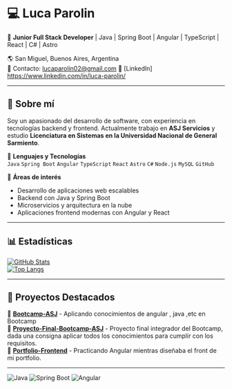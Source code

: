 # 💻 Luca Parolin  
🚀 **Junior Full Stack Developer** | Java | Spring Boot | Angular | TypeScript | React | C# | Astro

🌎 San Miguel, Buenos Aires, Argentina  
📩 Contacto: lucaparolin02@gmail.com 
🔗 [LinkedIn] https://www.linkedin.com/in/luca-parolin/ 

---

## 🚀 Sobre mí  
Soy un apasionado del desarrollo de software, con experiencia en tecnologías backend y frontend. Actualmente trabajo en **ASJ Servicios** y estudio **Licenciatura en Sistemas en la Universidad Nacional de General Sarmiento**.

🔹 **Lenguajes y Tecnologías**  
`Java` `Spring Boot` `Angular` `TypeScript` `React` `Astro` `C#` `Node.js` `MySQL` `GitHub`  

🔹 **Áreas de interés**  
- Desarrollo de aplicaciones web escalables  
- Backend con Java y Spring Boot  
- Microservicios y arquitectura en la nube  
- Aplicaciones frontend modernas con Angular y React  

---

## 📊 Estadísticas  
[![GitHub Stats](https://github-readme-stats.vercel.app/api?username=LucaParolin02&show_icons=true&theme=dark)](https://github.com/LucaParolin02)  
[![Top Langs](https://github-readme-stats.vercel.app/api/top-langs/?username=LucaParolin02&layout=compact&theme=dark)](https://github.com/LucaParolin02)

---

## 📌 Proyectos Destacados  
🌟 **[Bootcamp-ASJ](https://github.com/LucaParolin02/BootCamp-ASJ)** - Aplicando conocimientos de angular , java ,etc en Bootcamp  
🌟 **[Proyecto-Final-Bootcamp-ASJ](https://github.com/LucaParolin02/Proyecto-Final-Bootcamp-ASJ)** - Proyecto final integrador del Bootcamp, dada una consigna aplicar todos los conocimientos para cumplir con los requisitos.  
🌟 **[Portfolio-Frontend](https://github.com/LucaParolin02/Portfolio-Frontend)** - Practicando Angular mientras diseñaba el front de mi portfolio.

---

![Java](https://img.shields.io/badge/Java-ED8B00?style=for-the-badge&logo=java&logoColor=white)
![Spring Boot](https://img.shields.io/badge/Spring%20Boot-6DB33F?style=for-the-badge&logo=spring-boot&logoColor=white)
![Angular](https://img.shields.io/badge/Angular-DD0031?style=for-the-badge&logo=angular&logoColor=white)
